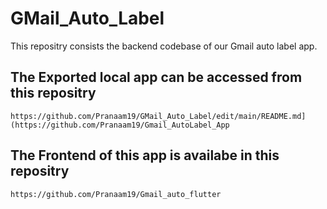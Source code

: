 ﻿# GMail_Auto_Label

 This repositry consists the backend codebase of our Gmail auto label app.

 ## The Exported local app can be accessed from this repositry
 
```
https://github.com/Pranaam19/GMail_Auto_Label/edit/main/README.md](https://github.com/Pranaam19/Gmail_AutoLabel_App
```
 ## The Frontend of this app is availabe in this repositry

 ```
https://github.com/Pranaam19/Gmail_auto_flutter
```

